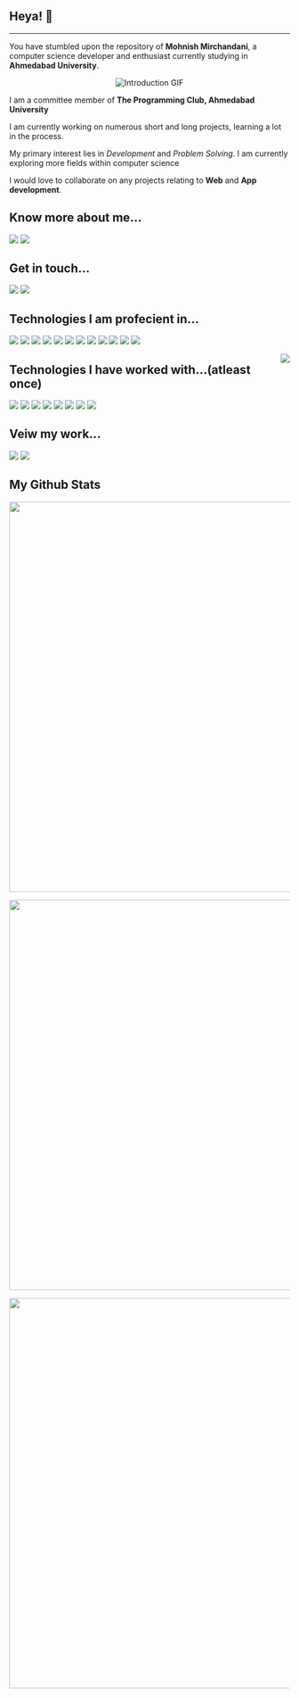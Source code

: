 ## Heya! 👋
---

You have stumbled upon the repository of **Mohnish Mirchandani**, a computer science developer and enthusiast currently studying in **Ahmedabad University**.
<p align="center">
<img src="https://media.giphy.com/media/qgQUggAC3Pfv687qPC/giphy.gif" alt="Introduction GIF"/>
</p>



I am a committee member of **The Programming Club, Ahmedabad University**

I am currently working on numerous short and long projects, learning a lot in the process. 

My primary interest lies in *Development* and *Problem Solving*. I am currently exploring more fields within computer science

I would love to collaborate on any projects relating to **Web** and **App development**. 

## Know more about me...
<a href="https://github.com/mirchandani-mohnish"><img src="https://img.shields.io/badge/github-%23121011.svg?style=for-the-badge&logo=github&logoColor=white"/></a>
<a href="https://www.linkedin.com/in/mohnishmirchandani"><img src="https://img.shields.io/badge/linkedin-%230077B5.svg?style=for-the-badge&logo=linkedin&logoColor=white"/></a>



## Get in touch...
<a href="mailto:mirchandani.mohnish03@gmail.com"><img src="https://img.shields.io/badge/Gmail-D14836?style=for-the-badge&logo=gmail&logoColor=white"/></a>
<a href="https://www.linkedin.com/in/mohnishmirchandani"><img src="https://img.shields.io/badge/linkedin-%230077B5.svg?style=for-the-badge&logo=linkedin&logoColor=white"/></a>

## Technologies I am profecient in...

<p float="left">
<img src="https://img.shields.io/badge/c%20-%2300599C.svg?&style=for-the-badge&logo=c&logoColor=white"/>
<img src="https://img.shields.io/badge/c++%20-%2300599C.svg?&style=for-the-badge&logo=c%2B%2B&ogoColor=white"/>
<img src="https://img.shields.io/badge/node.js%20-%2343853D.svg?&style=for-the-badge&logo=node.js&logoColor=white" />
<img src="https://img.shields.io/badge/javascript%20-%23323330.svg?&style=for-the-badge&logo=javascript&logoColor=%23F7DF1E"/>
<img src="https://img.shields.io/badge/html5%20-%23E34F26.svg?&style=for-the-badge&logo=html5&logoColor=white"/>
<img src="https://img.shields.io/badge/css3%20-%231572B6.svg?&style=for-the-badge&logo=css3&logoColor=white"/>
<img src="https://img.shields.io/badge/python%20-%2314354C.svg?&style=for-the-badge&logo=python&logoColor=white"/>
<img src="https://img.shields.io/badge/bootstrap%20-%23563D7C.svg?&style=for-the-badge&logo=bootstrap&logoColor=white"/>
<img src="https://img.shields.io/badge/git%20-%23F05033.svg?&style=for-the-badge&logo=git&logoColor=white"/>
<img src="https://img.shields.io/badge/Ubuntu-E95420?style=for-the-badge&logo=ubuntu&logoColor=white"/>
<img src="https://img.shields.io/badge/Linux-FCC624?style=for-the-badge&logo=linux&logoColor=black"/>
<img src="https://img.shields.io/badge/Arduino-00979D?style=for-the-badge&logo=Arduino&logoColor=white"/>
 

</p>
<img src="https://github-readme-stats.vercel.app/api/top-langs?username=mirchandani-mohnish&show_icons=true&locale=en&layout=compact&hide_border=true&theme=radical" align="right" />


## Technologies I have worked with...(atleast once)

<p float="left">
  <img src="https://img.shields.io/badge/Jupyter-F37626.svg?&style=for-the-badge&logo=Jupyter&logoColor=white"/>
  <img src="https://img.shields.io/badge/Markdown-000000?style=for-the-badge&logo=markdown&logoColor=white"/>
  <img src="https://img.shields.io/badge/React-20232A?style=for-the-badge&logo=react&logoColor=61DAFB"/>
  <img src="https://img.shields.io/badge/styled--components-DB7093?style=for-the-badge&logo=styled-components&logoColor=white"/> 
  
  <img src="https://img.shields.io/badge/Django-092E20?style=for-the-badge&logo=django&logoColor=green"/>
  <img src="https://img.shields.io/badge/Xampp-F37623?style=for-the-badge&logo=xampp&logoColor=white"/>
  <img src="https://img.shields.io/badge/gradle-02303A?style=for-the-badge&logo=gradle&logoColor=white"/>
  <img src="https://img.shields.io/badge/Heroku-430098?style=for-the-badge&logo=heroku&logoColor=white"/>
  
</p>
  




## Veiw my work...
<a href="https://github.com/mirchandani-mohnish"><img src="https://img.shields.io/badge/github-%23121011.svg?style=for-the-badge&logo=github&logoColor=white"/></a>
<a href="https://auth.geeksforgeeks.org/user/mirchandanimohnish03/articles"><img src="https://img.shields.io/badge/GeeksforGeeks-298D46?style=for-the-badge&logo=geeksforgeeks&logoColor=white"/></a>




## My Github Stats

<p align="center">
  <img src="https://github-profile-summary-cards.vercel.app/api/cards/profile-details?username=mirchandani-mohnish&theme=github_dark" width="700"/>
</p>

<p align="center">
  <img src="https://github-profile-trophy.vercel.app/?username=mirchandani-mohnish&margin-w=5&theme=radical" width="700"/>
</p>

<p align="center">
  <img src="https://github-readme-stats.vercel.app/api?username=mirchandani-mohnish&hide_border=true&count_private=true&show_icons=true&theme=radical" width="700"/>
</p>








<!--
**mirchandani-mohnish/mirchandani-mohnish** is a ✨ _special_ ✨ repository because its `README.md` (this file) appears on your GitHub profile.

Here are some ideas to get you started:

- 🔭 I’m currently working on ...
- 🌱 I’m currently learning ...
- 👯 I’m looking to collaborate on ...
- 🤔 I’m looking for help with ...
- 💬 Ask me about ...
- 📫 How to reach me: ...
- 😄 Pronouns: ...
- ⚡ Fun fact: ...
-->
